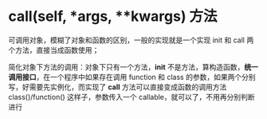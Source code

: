 # __call__(self, *args, **kwargs) 方法

可调用对象，模糊了对象和函数的区别，一般的实现就是一个实现 init 和 call 两个方法，直接当成函数使用；

简化对象下方法的调用：对象下只有一个方法，__init__ 不是方法，算构造函数，**统一调用接口**，在一个程序中如果存在调用 function 和 class 的参数，如果两个分别写，好需要先实例化，而实现了 __call__ 方法可以直接变成函数的调用方法 class()/function() 这样子，参数传入一个 callable，就可以了，不用再分别判断进行

